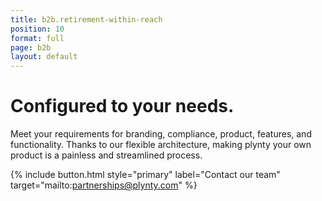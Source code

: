 ```yaml
---
title: b2b.retirement-within-reach
position: 10
format: full
page: b2b
layout: default
---
```


# Configured to your needs.

Meet your requirements for branding, compliance, product, features, and functionality. Thanks to our flexible architecture, making plynty your own product is a painless and streamlined process.

<!--{% include app-stores.html
  ioslink="https://plynty.com/ios-app"
  androidlink="https://plynty.com/android-app"
%}-->
{% include button.html style="primary" label="Contact our team" target="mailto:partnerships@plynty.com" %}